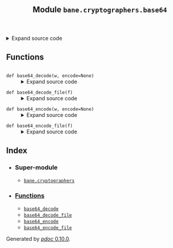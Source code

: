 <body>
<main>
<article id="content">
<header>
<h1 class="title">Module <code>bane.cryptographers.base64</code></h1>
</header>
<section id="section-intro">
<details class="source">
<summary>
<span>Expand source code</span>
</summary>
<pre><code class="python">from bane.cryptographers.utils import *

def base64_encode(w, encode=None):
    if w:
        if encode:
            w.encode(encode)
        &#34;&#34;&#34;
   function to return base64 encoded string
  &#34;&#34;&#34;
        return base64.b64encode(w)


def base64_decode(w, encode=None):
    if w:
        if encode:
            w.encode(encode)
        &#34;&#34;&#34;
   function to return base64 decoded string
  &#34;&#34;&#34;
        return base64.b64decode(w)



def base64_encode_file(f):
    if f:
        with open(f, &#34;rb&#34;) as f:
            w = f.read()
        f.close()
        return base64_encode(w)


def base64_decode_file(f):
    if f:
        with open(f, &#34;rb&#34;) as f:
            w = f.read()
        f.close()
        return base64_decode(w)</code></pre>
</details>
</section>
<section>
</section>
<section>
</section>
<section>
<h2 class="section-title" id="header-functions">Functions</h2>
<dl>
<dt id="bane.cryptographers.base64.base64_decode"><code class="name flex">
<span>def <span class="ident">base64_decode</span></span>(<span>w, encode=None)</span>
</code></dt>
<dd>
<div class="desc"></div>
<details class="source">
<summary>
<span>Expand source code</span>
</summary>
<pre><code class="python">def base64_decode(w, encode=None):
    if w:
        if encode:
            w.encode(encode)
        &#34;&#34;&#34;
   function to return base64 decoded string
  &#34;&#34;&#34;
        return base64.b64decode(w)</code></pre>
</details>
</dd>
<dt id="bane.cryptographers.base64.base64_decode_file"><code class="name flex">
<span>def <span class="ident">base64_decode_file</span></span>(<span>f)</span>
</code></dt>
<dd>
<div class="desc"></div>
<details class="source">
<summary>
<span>Expand source code</span>
</summary>
<pre><code class="python">def base64_decode_file(f):
    if f:
        with open(f, &#34;rb&#34;) as f:
            w = f.read()
        f.close()
        return base64_decode(w)</code></pre>
</details>
</dd>
<dt id="bane.cryptographers.base64.base64_encode"><code class="name flex">
<span>def <span class="ident">base64_encode</span></span>(<span>w, encode=None)</span>
</code></dt>
<dd>
<div class="desc"></div>
<details class="source">
<summary>
<span>Expand source code</span>
</summary>
<pre><code class="python">def base64_encode(w, encode=None):
    if w:
        if encode:
            w.encode(encode)
        &#34;&#34;&#34;
   function to return base64 encoded string
  &#34;&#34;&#34;
        return base64.b64encode(w)</code></pre>
</details>
</dd>
<dt id="bane.cryptographers.base64.base64_encode_file"><code class="name flex">
<span>def <span class="ident">base64_encode_file</span></span>(<span>f)</span>
</code></dt>
<dd>
<div class="desc"></div>
<details class="source">
<summary>
<span>Expand source code</span>
</summary>
<pre><code class="python">def base64_encode_file(f):
    if f:
        with open(f, &#34;rb&#34;) as f:
            w = f.read()
        f.close()
        return base64_encode(w)</code></pre>
</details>
</dd>
</dl>
</section>
<section>
</section>
</article>
<nav id="sidebar">
<h1>Index</h1>
<div class="toc">
<ul></ul>
</div>
<ul id="index">
<li><h3>Super-module</h3>
<ul>
<li><code><a title="bane.cryptographers" href="index.md">bane.cryptographers</a></code></li>
</ul>
</li>
<li><h3><a href="#header-functions">Functions</a></h3>
<ul class="">
<li><code><a title="bane.cryptographers.base64.base64_decode" href="#bane.cryptographers.base64.base64_decode">base64_decode</a></code></li>
<li><code><a title="bane.cryptographers.base64.base64_decode_file" href="#bane.cryptographers.base64.base64_decode_file">base64_decode_file</a></code></li>
<li><code><a title="bane.cryptographers.base64.base64_encode" href="#bane.cryptographers.base64.base64_encode">base64_encode</a></code></li>
<li><code><a title="bane.cryptographers.base64.base64_encode_file" href="#bane.cryptographers.base64.base64_encode_file">base64_encode_file</a></code></li>
</ul>
</li>
</ul>
</nav>
</main>
<footer id="footer">
<p>Generated by <a href="https://pdoc3.github.io/pdoc" title="pdoc: Python API documentation generator"><cite>pdoc</cite> 0.10.0</a>.</p>
</footer>
</body>
</html>
